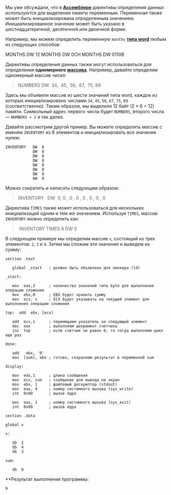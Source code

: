 Мы уже обсуждали, что в [**Ассемблере**](https://ravesli.com/assembler-vstuplenie/) директивы определения данных используются для выделения памяти переменным. Переменная также может быть инициализирована определенным значением. Инициализированное значение может быть указано в шестнадцатеричной, десятичной или двоичной форме.

Например, мы можем определить переменную `months` [**типа word**](https://ravesli.com/assembler-peremennye-i-konstanty/) любым из следующих способов:

>
MONTHS DW 12
MONTHS DW 0CH
MONTHS DW 0110B
>

Директивы определения данных также могут использоваться для определения **одномерного** [**массива**](https://ravesli.com/urok-74-massivy-chast-1/). Например, давайте определим одномерный массив чисел: 

>NUMBERS DW  34,  45,  56,  67,  75, 89

Здесь мы объявили массив из шести значений типа word, каждое из которых инициализировано числами `34`, `45`, `56`, `67`, `75`, `89` (соответственно). Таким образом, мы выделили 12 байт (2 * 6 = 12) памяти. Символьный адрес первого числа будет `NUMBERS`, второго числа — `NUMBERS + 2` и так далее.

Давайте рассмотрим другой пример. Вы можете определить массив с именем `INVENTORY` из 8 элементов и инициализировать все значения нулем:

```
INVENTORY   DW  0
            DW  0
            DW  0
            DW  0
            DW  0
            DW  0
            DW  0
            DW  0

```

Можно сократить и написать следующим образом:

>INVENTORY&nbsp;&nbsp; DW&nbsp; 0, 0 , 0 , 0 , 0 , 0 , 0 , 0

Директива `TIMES` также может использоваться для нескольких инициализаций одним и тем же значением. Используя `TIMES`, массив `INVENTORY` можно определить как:

>&nbsp;INVENTORY TIMES 8 DW 0

В следующем примере мы определим массив `x`, состоящий из трех элементов: `2`, `3` и `4`. Затем мы сложим эти значения и выведем их сумму:


```
section .text

   global _start   ; должно быть объявлено для линкера (ld)

_start:

   mov  eax,3      ; количество значений типа byte для выполнения операции сложения
   mov  ebx,0      ; EBX будет хранить сумму
   mov  ecx, x     ; ECX будет указывать на текущий элемент для выполнения операции сложения

top:  add  ebx, [ecx]

   add  ecx,1      ; перемещаем указатель на следующий элемент
   dec  eax        ; выполняем декремент счетчика
   jnz  top        ; если счетчик не равен 0, то тогда выполняем цикл еще раз

done:

   add   ebx, '0'
   mov  [sum], ebx ; готово, сохраняем результат в переменной sum

display:

   mov  edx,1      ; длина сообщения
   mov  ecx, sum   ; сообщение для вывода на экран
   mov  ebx, 1     ; файловый дескриптор (stdout)
   mov  eax, 4     ; номер системного вызова (sys_write)
   int  0x80       ; вызов ядра

   mov  eax, 1     ; номер системного вызова (sys_exit)
   int  0x80       ; вызов ядра

section .data

global x

x:    

   db  2
   db  4
   db  3

sum:

   db  0

```

**Результат выполнения программы:

`9`